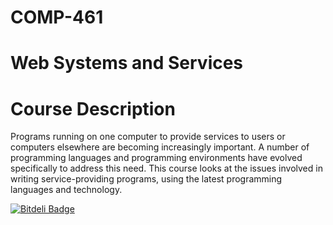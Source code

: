 COMP-461
========

Web Systems and Services
========
Course Description
========
Programs running on one computer to provide services to users or computers elsewhere are becoming increasingly important. A number of programming languages and programming environments have evolved specifically to address this need. This course looks at the issues involved in writing service-providing programs, using the latest programming languages and technology.


[![Bitdeli Badge](https://d2weczhvl823v0.cloudfront.net/Semyonic/comp-461/trend.png)](https://bitdeli.com/free "Bitdeli Badge")

